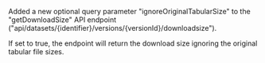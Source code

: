 Added a new optional query parameter "ignoreOriginalTabularSize" to the "getDownloadSize" API endpoint ("api/datasets/{identifier}/versions/{versionId}/downloadsize").

If set to true, the endpoint will return the download size ignoring the original tabular file sizes.

